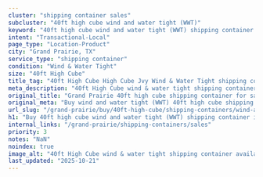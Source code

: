 ```yaml
---
cluster: "shipping container sales"
subcluster: "40ft high cube wind and water tight (WWT)"
keyword: "40ft high cube wind and water tight (WWT) shipping container for sale Grand Prairie, TX"
intent: "Transactional-Local"
page_type: "Location-Product"
city: "Grand Prairie, TX"
service_type: "shipping container"
condition: "Wind & Water Tight"
size: "40ft High Cube"
title_tag: "40ft High Cube High Cube Jvy Wind & Water Tight shipping container Sales in Grand Prairie | LC Container"
meta_description: "40ft High Cube wind & water tight shipping container sales in Grand Prairie. High cube containers with extra height. Fast delivery, competitive pricing. Serving shipping containers area. Quote ID: M68. Call (214) 524-4168 for your free quote today."
original_title: "Grand Prairie 40ft high cube shipping container for sale | LC"
original_meta: "Buy wind and water tight (WWT) 40ft high cube shipping container sale with local delivery in Grand Prairie, TX. LC Container — local Since 2003. Request a fast quote today."
url_slug: "/grand-prairie/buy/40ft-high-cube/shipping-containers/wind-and-water-tight-wwt"
h1: "Buy 40ft high cube wind and water tight (WWT) shipping container in Grand Prairie"
internal_links: "/grand-prairie/shipping-containers/sales"
priority: 3
notes: "NaN"
noindex: true
image_alt: "40ft High Cube wind & water tight shipping container available for delivery in Grand Prairie"
last_updated: "2025-10-21"
---
```


<!-- TODO: Add unique city/inventory copy, images, and internal links here. -->
